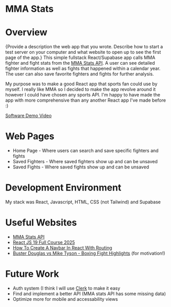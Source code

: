 # MMA Stats
# Overview
{Provide a description the web app that you wrote. Describe how to start a test server on your computer and what website to open up to see the first page of the app.}
This simple fullstack React/Supabase app calls MMA fighter and fight stats from the [MMA Stats API](https://rapidapi.com/chirikutsikuda/api/mma-stats). A user can see detailed fighter information as well as fights that happened within a calendar year. The user can also save favorite fighters and fights for further analysis. 

My purpose was to make a good React app that sports fan could use by myself. I really like MMA so I decided to make the app revolve around it however I could have chosen any sports API. I'm happy to have made the app with more comprehensive than any another React app I've made before :)

[Software Demo Video](http://youtube.link.goes.here)

# Web Pages
* Home Page - Where users can search and save specific fighters and fights
* Saved Fighters - Where saved fighters show up and can be unsaved
* Saved Fights - Where saved fights show up and can be unsaved

# Development Environment
My stack was React, Javascript, HTML, CSS (not Tailwind) and Supabase

# Useful Websites
* [MMA Stats API](https://rapidapi.com/chirikutsikuda/api/mma-stats)
* [React JS 19 Full Course 2025](https://www.youtube.com/watch?v=dCLhUialKPQ)
* [How To Create A Navbar In React With Routing](https://www.youtube.com/watch?v=SLfhMt5OUPI&t=663s)
* [Buster Douglas vs Mike Tyson - Boxing Fight Highlights](https://www.youtube.com/watch?v=1YPEsVHNUlk) (for motivation!)

# Future Work
* Auth system (I think I will use [Clerk](https://clerk.com/) to make it easy
* Find and implement a better API (MMA stats API has some missing data)
* Optimize more for mobile and accessability views
